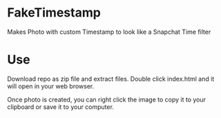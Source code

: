 # FakeTimestamp
Makes Photo with custom Timestamp to look like a Snapchat Time filter

# Use
Download repo as zip file and extract files.  Double click index.html and it will open in your web browser.

Once photo is created, you can right click the image to copy it to your clipboard or save it to your computer.

